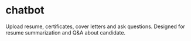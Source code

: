 # chatbot
Upload resume, certificates, cover letters and ask questions. Designed for resume summarization and Q&A about candidate.

